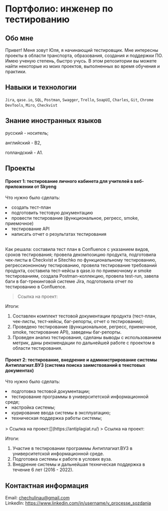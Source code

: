 # Портфолио: инженер по тестированию
## Обо мне
Привет! Меня зовут Юля, я начинающий тестировщик. Мне интересны проекты в области транспорта, образования, создания и поддержки ПО. Имею ученую степень, быстро учусь.
В этом репозитории вы можете найти некоторые из моих проектов, выполненных во время обучения и практики.
<br>
## Навыки и технологии

``Jira``, ``qase.io``, ``SQL``, ``Postman``, ``Swagger``, ``Trello``,
``SoapUI``, ``Charles``, ``Git``, ``Chrome DevTools``, ``Miro``, ``Сheckvist``
<br>
## Знание иностранных языков
<p>русский - носитель;</p>
<p>английский - B2,</p>
<p>голландский  - А1.</p> 

## Проекты
#### Проект 1: тестирование личного кабинета для учителей в веб-приложении от Skyeng

<p>Что нужно было сделать:</p>

<li>создать тест-план</li>
<li>подготовить тестовую документацию</li>
<li>провести тестирование (функциональное, регресс, smoke, приемочное)</li>
<li>тестирование API</li>
<li>написать отчет о результатах тестирования</li>
<br>
 
Как решала: составила тест план в Confluence с указанием видов, сроков тестирования; провела декомпозицию продукта, подготовила чек-листы в Checkvist и Sitechko по функциональному тестированию, регрессиононному тестированию, провела тестирование требований продукта, составила тест-кейсы в qase.io по приемочному и smoke тестированиям, создала Postman-коллекцию, провела test-run, завела баги в баг-трекинговой системе Jira, подготовила отчет по тестированию в Confluence.

> Ссылка на проект:

Итоги:

1. Составлен комплект тестовой документации продукта (тест-план, чек-листы, тест-кейсы, баг-репорты, отчет о тестировании);
2. Проведено тестирование (функциональное, регресс, приемочное, smoke, тестирование API), заведены баг-репорты.
3. Проведен анализ тестирования, сделаны выводы с использованием метрик, даны рекомендации по дальнейшей работе с проектом в области тестирования.

#### Проект 2: тестирование, внедрение и администрирование системы Антиплагиат.ВУЗ (система поиска заимствований в текстовых документах)
Что нужно было сделать:

<li>подготовка тестовой документации;</li>
<li>тестирование программы в университетской информационной среде;</li>
<li>настройка системы;</li>
<li>курирование ввода системы в эксплуатацию;</li>
<li>техническая поддержка работы системы;</li>
<br>
> Ссылка на проект:[](https://antiplagiat.ru/)
> Ссылка на проект:

Итоги:

1. Участие в тестировании программы Антиплагиат.ВУЗ в университетской информационной среде.
2. Подготовка системы к работе в услових вуза.
3. Внедрение системы и дальнейшая техническая поддержка в течение 6 лет (2016 - 2022).

## Контактная информация
Email: chechulinau@gmail.com
<br>LinkedIn: https://www.linkedin.com/in/username/v_processe_sozdania
